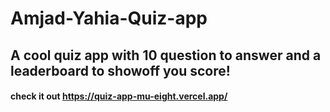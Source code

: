 # Amjad-Yahia-Quiz-app
## A cool quiz app with 10 question to answer and a leaderboard to showoff you score!
#### check it out https://quiz-app-mu-eight.vercel.app/
